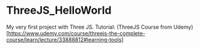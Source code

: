 # ThreeJS_HelloWorld
 
My very first project with Three JS. 
Tutorial: (ThreeJS Course from Udemy)[https://www.udemy.com/course/threejs-the-complete-course/learn/lecture/33888812#learning-tools]